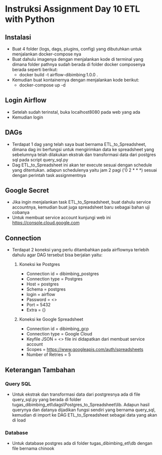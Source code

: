 # Instruksi Assignment Day 10 ETL with Python #

## Instalasi ##
- Buat 4 folder (logs, dags, plugins, config) yang dibutuhkan untuk menjalankan docker-compose nya
- Buat dahulu imagenya dengan menjalankan kode di terminal yang dimana folder pathnya sudah berada di folder docker composenya berada seperti berikut:
  - docker build -t airflow-dibimbing:1.0.0 .
- Kemudian buat kontainernya dengan menjalankan kode berikut:
  - docker-compose up -d

## Login Airflow ##
- Setelah sudah terinstal, buka localhost8080 pada web yang ada
- Kemudian login 

## DAGs ##
- Terdapat 1 dag yang telah saya buat bernama ETL_to_Spreadsheet, dimana dag ini berfungsi untuk mengirimkan data ke spreadsheet yang sebelumnya telah dilakukan ekstrak dan transformasi data dari postgres sql pada script query_sql.py
- Dag ETL_to_Spreadsheet ini akan ter execute sesuai dengan schedule yang ditentukan. adapun schedulenya yaitu jam 2 pagi ('0 2 * * *) sesuai dengan perintah task assignmentnya

## Google Secret ##
- Jika ingin menjalankan task ETL_to_Spreadsheet, buat dahulu service accountnya, kemudian buat juga spreadsheet baru sebagai bahan uji cobanya
- Untuk membuat service account kunjungi web ini https://console.cloud.google.com

## Connection ##
- Terdapat 2 koneksi yang perlu ditambahkan pada airflownya terlebih dahulu agar DAG tersebut bisa berjalan yaitu:
    1. Koneksi ke Postgres
        - Connection id = dibimbing_postgres
        - Connection type = Postgres
        - Host = postgres
        - Schema = postgres
        - login = airflow
        - Password = <<Password>>
        - Port = 5432
        - Extra = {}

    2. Koneksi ke Google Spreadsheet
        - Connection id = dibimbing_gcp
        - Connection type = Google Cloud
        - Keyfile JSON = <<google secret.json>> file ini didapatkan dari membuat service account
        - Scopes = https://www.googleapis.com/auth/spreadsheets
        - Number of Retries = 5

## Keterangan Tambahan ##
### Query SQL ###
- Untuk ekstrak dan transformasi data dari postgresnya ada di file query_sql.py yang berada di folder tugas_dibimbing_etl\dags\Postgres_to_Spreadsheet\lib. Adapun hasil querynya dan datanya dijadikan fungsi sendiri yang bernama query_sql, kemudian di import ke DAG ETL_to_Spreadsheet sebagai data yang akan di load

### Database ###
- Untuk database postgres ada di folder tugas_dibimbing_etl\db dengan file bernama chinook
